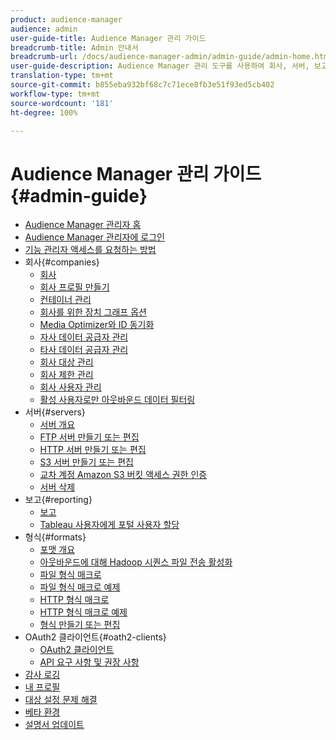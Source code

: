 ```yaml
---
product: audience-manager
audience: admin
user-guide-title: Audience Manager 관리 가이드
breadcrumb-title: Admin 안내서
breadcrumb-url: /docs/audience-manager-admin/admin-guide/admin-home.html
user-guide-description: Audience Manager 관리 도구를 사용하여 회사, 서버, 보고서, 형식 및 사용자를 추가하고 구성할 수 있습니다. 개인 프로필을 보거나 편집할 수도 있습니다.
translation-type: tm+mt
source-git-commit: b855eba932bf68c7c71ece8fb3e51f93ed5cb402
workflow-type: tm+mt
source-wordcount: '181'
ht-degree: 100%

---
```



# Audience Manager 관리 가이드 {#admin-guide}

+ [Audience Manager 관리자 홈](admin-home.md)
+ [Audience Manager 관리자에 로그인](admin-login.md)
+ [기능 관리자 액세스를 요청하는 방법](admin-access.md)
+ 회사{#companies}
   + [회사](companies/admin-companies-overview.md)
   + [회사 프로필 만들기](companies/admin-manage-company-profiles.md)
   + [컨테이너 관리](companies/admin-manage-containers.md)
   + [회사를 위한 장치 그래프 옵션](companies/admin-device-graph-options.md)
   + [Media Optimizer와 ID 동기화](companies/admin-amo-sync.md)
   + [자사 데이터 공급자 관리](companies/admin-first-party-providers.md)
   + [타사 데이터 공급자 관리](companies/admin-third-party-providers.md)
   + [회사 대상 관리](companies/admin-manage-company-destinations.md)
   + [회사 제한 관리](companies/admin-company-limits.md)
   + [회사 사용자 관리](companies/admin-manage-company-users.md)
   + [활성 사용자로만 아웃바운드 데이터 필터링](companies/outbound-active-user-filter.md)
+ 서버{#servers}
   + [서버 개요](admin-servers/admin-servers.md)
   + [FTP 서버 만들기 또는 편집](admin-servers/create-ftp-server.md)
   + [HTTP 서버 만들기 또는 편집](admin-servers/create-http-server.md)
   + [S3 서버 만들기 또는 편집](admin-servers/create-s3-server.md)
   + [교차 계정 Amazon S3 버킷 액세스 권한 인증](admin-servers/admin-authorize-s3-cross-bucket.md)
   + [서버 삭제](admin-servers/admin-delete-server.md)
+ 보고{#reporting}
   + [보고](admin-reporting/admin-reporting-overview.md)
   + [Tableau 사용자에게 포털 사용자 할당](admin-reporting/admin-assign-tableau-user.md)
+ 형식{#formats}
   + [포맷 개요](formats/formats.md)
   + [아웃바운드에 대해 Hadoop 시퀀스 파일 전송 활성화](formats/enable-outbound-seq.md)
   + [파일 형식 매크로](formats/file-formats.md)
   + [파일 형식 매크로 예제](formats/file-format-examples.md)
   + [HTTP 형식 매크로](formats/web-formats.md)
   + [HTTP 형식 매크로 예제](formats/web-format-examples.md)
   + [형식 만들기 또는 편집](formats/admin-create-format.md)
+ OAuth2 클라이언트{#oath2-clients}
   + [OAuth2 클라이언트](admin-oauth2/admin-oauth2-create-edit.md)
   + [API 요구 사항 및 권장 사항](admin-oauth2/aam-admin-api-requirements.md)
+ [감사 로깅](admin-audit-logging.md)
+ [내 프로필](admin-my-profile.md)
+ [대상 설정 문제 해결](admin-destination-troubleshooting.md)
+ [베타 환경](admin-beta-environment.md)
+ [설명서 업데이트](admin-doc-updates.md)
